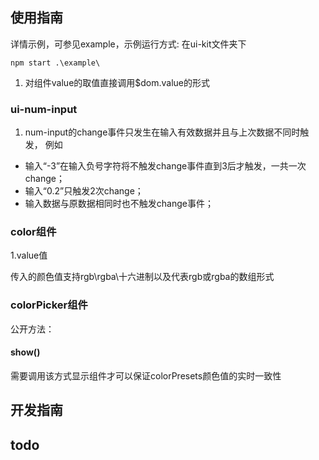 ## 使用指南

详情示例，可参见example，示例运行方式: 在ui-kit文件夹下
```
npm start .\example\
```

1. 对组件value的取值直接调用$dom.value的形式
### ui-num-input
1. num-input的change事件只发生在输入有效数据并且与上次数据不同时触发，
例如
- 输入“-3”在输入负号字符将不触发change事件直到3后才触发，一共一次change；
- 输入“0.2”只触发2次change；
- 输入数据与原数据相同时也不触发change事件；

### color组件
1.value值

传入的颜色值支持rgb\rgba\十六进制以及代表rgb或rgba的数组形式

### colorPicker组件

公开方法：
#### show()
需要调用该方式显示组件才可以保证colorPresets颜色值的实时一致性

## 开发指南




## todo